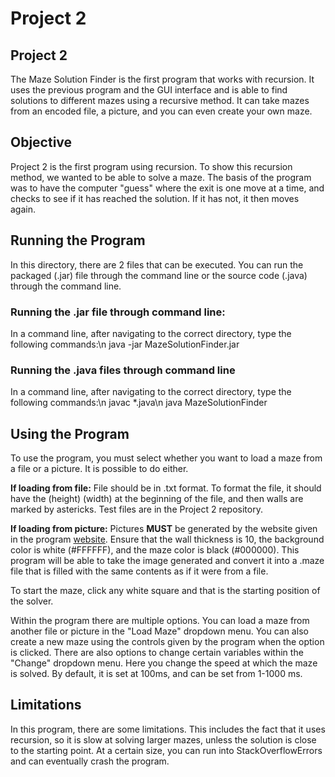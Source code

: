 # Project 2
## Project 2

The Maze Solution Finder is the first program that works with recursion. It uses the previous program and the GUI interface and is able to find solutions to different mazes using a recursive method. It can take mazes from an encoded file, a picture, and you can even create your own maze.

## Objective

Project 2 is the first program using recursion. To show this recursion method, we wanted to be able to solve a maze. The basis of the program was to have the computer "guess" where the exit is one move at a time, and checks to see if it has reached the solution. If it has not, it then moves again.

## Running the Program

In this directory, there are 2 files that can be executed. You can run the packaged (.jar) file through the command line or the source code (.java) through the command line.

### Running the .jar file through command line:

In a command line, after navigating to the correct directory, type the following commands:\n
java -jar MazeSolutionFinder.jar

### Running the .java files through command line

In a command line, after navigating to the correct directory, type the following commands:\n
javac *.java\n
java MazeSolutionFinder

## Using the Program

To use the program, you must select whether you want to load a maze from a file or a picture. It is possible to do either.

**If loading from file:** File should be in .txt format. To format the file, it should have the (height) (width) at the beginning of the file, and then walls are marked by astericks. Test files are in the Project 2 repository.

**If loading from picture:** Pictures **MUST** be generated by the website given in the program [website](https://keesiemeijer.github.io/maze-generator/#generate). Ensure that the wall thickness is 10, the background color is white (#FFFFFF), and the maze color is black (#000000). This program will be able to take the image generated and convert it into a .maze file that is filled with the same contents as if it were from a file. 

To start the maze, click any white square and that is the starting position of the solver.

Within the program there are multiple options. You can load a maze from another file or picture in the "Load Maze" dropdown menu. You can also create a new maze using the controls given by the program when the option is clicked. There are also options to change certain variables within the "Change" dropdown menu. Here you change the speed at which the maze is solved. By default, it is set at 100ms, and can be set from 1-1000 ms.

## Limitations

In this program, there are some limitations. This includes the fact that it uses recursion, so it is slow at solving larger mazes, unless the solution is close to the starting point. At a certain size, you can run into StackOverflowErrors and can eventually crash the program.
